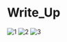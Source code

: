 # Write_Up
![1](https://github.com/charminar-3000/PROLABS/assets/113937215/e7370b5b-e5ce-4674-b32d-7418b5daf184)
![2](https://github.com/charminar-3000/PROLABS/assets/113937215/abe4dd30-2b81-4a6d-ac9d-11325c4cd548)
![3](https://github.com/charminar-3000/PROLABS/assets/113937215/f589cecd-498f-4804-8708-48dda1b2f142)
